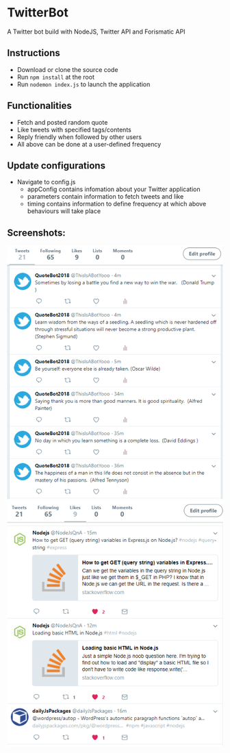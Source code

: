 # TwitterBot
A Twitter bot build with NodeJS, Twitter API and Forismatic API

## Instructions
- Download or clone the source code
- Run ```npm install``` at the root
- Run ```nodemon index.js``` to launch the application

## Functionalities
- Fetch and posted random quote 
- Like tweets with specified tags/contents 
- Reply friendly when followed by other users
- All above can be done at a user-defined frequency

## Update configurations
- Navigate to config.js
  - appConfig contains infomation about your Twitter application
  - parameters contain information to fetch tweets and like
  - timing contains information to define frequency at which above behaviours will take place

## Screenshots:
![screenshot](https://github.com/ZiyanL1020/TwitterBot/blob/master/asserts/ex1.PNG?raw=true)
![screenshot](https://github.com/ZiyanL1020/TwitterBot/blob/master/asserts/ex2.PNG?raw=true)
